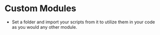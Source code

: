 # Custom Modules

- Set a folder and import your scripts from it to utilize them in your code as you would any other module.
